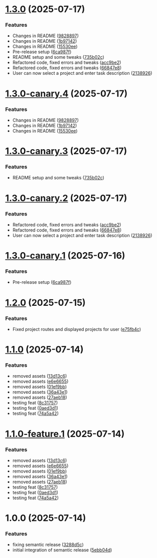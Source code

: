 # [1.3.0](https://github.com/rahibbutt/time-management/compare/v1.2.0...v1.3.0) (2025-07-17)


### Features

* Changes in README ([9828897](https://github.com/rahibbutt/time-management/commit/98288973cef094fd4ea8d7887e3df7b710d8d297))
* Changes in README ([1b97142](https://github.com/rahibbutt/time-management/commit/1b9714236156cb2ed06616c5ad6229f49b7c48f9))
* Changes in README ([15530ee](https://github.com/rahibbutt/time-management/commit/15530ee2230d1d585dd546605d0404f954175d5e))
* Pre-release setup ([6ca987f](https://github.com/rahibbutt/time-management/commit/6ca987f2abbddebd17997b71508435a5cab9aa88))
* README setup and some tweaks ([735b02c](https://github.com/rahibbutt/time-management/commit/735b02c2ff337ceac3f1d9751a8e713183f67c8c))
* Refactored code, fixed errors and tweaks ([acc9be2](https://github.com/rahibbutt/time-management/commit/acc9be2e7c3103db6a8a9b0b6f59612f0413f293))
* Refactored code, fixed errors and tweaks ([66847e8](https://github.com/rahibbutt/time-management/commit/66847e8cf4cc688ae076f475a8744125398b834e))
* User can now select a project and enter task description ([2138926](https://github.com/rahibbutt/time-management/commit/2138926dcdf7531a9c24b453960283c9be336661))

# [1.3.0-canary.4](https://github.com/rahibbutt/time-management/compare/v1.3.0-canary.3...v1.3.0-canary.4) (2025-07-17)


### Features

* Changes in README ([9828897](https://github.com/rahibbutt/time-management/commit/98288973cef094fd4ea8d7887e3df7b710d8d297))
* Changes in README ([1b97142](https://github.com/rahibbutt/time-management/commit/1b9714236156cb2ed06616c5ad6229f49b7c48f9))
* Changes in README ([15530ee](https://github.com/rahibbutt/time-management/commit/15530ee2230d1d585dd546605d0404f954175d5e))

# [1.3.0-canary.3](https://github.com/rahibbutt/time-management/compare/v1.3.0-canary.2...v1.3.0-canary.3) (2025-07-17)


### Features

* README setup and some tweaks ([735b02c](https://github.com/rahibbutt/time-management/commit/735b02c2ff337ceac3f1d9751a8e713183f67c8c))

# [1.3.0-canary.2](https://github.com/rahibbutt/time-management/compare/v1.3.0-canary.1...v1.3.0-canary.2) (2025-07-17)


### Features

* Refactored code, fixed errors and tweaks ([acc9be2](https://github.com/rahibbutt/time-management/commit/acc9be2e7c3103db6a8a9b0b6f59612f0413f293))
* Refactored code, fixed errors and tweaks ([66847e8](https://github.com/rahibbutt/time-management/commit/66847e8cf4cc688ae076f475a8744125398b834e))
* User can now select a project and enter task description ([2138926](https://github.com/rahibbutt/time-management/commit/2138926dcdf7531a9c24b453960283c9be336661))

# [1.3.0-canary.1](https://github.com/rahibbutt/time-management/compare/v1.2.0...v1.3.0-canary.1) (2025-07-16)


### Features

* Pre-release setup ([6ca987f](https://github.com/rahibbutt/time-management/commit/6ca987f2abbddebd17997b71508435a5cab9aa88))

# [1.2.0](https://github.com/rahibbutt/time-management/compare/v1.1.0...v1.2.0) (2025-07-15)


### Features

* Fixed project routes and displayed projects for user ([e75fb4c](https://github.com/rahibbutt/time-management/commit/e75fb4c0287a4e7bbf8d62c34ff7660bb7ea3b0b))

# [1.1.0](https://github.com/rahibbutt/time-management/compare/v1.0.0...v1.1.0) (2025-07-14)


### Features

* removed assets ([13d13c6](https://github.com/rahibbutt/time-management/commit/13d13c61f32b07765770c365145dae326dcaa6d7))
* removed assets ([e6e6655](https://github.com/rahibbutt/time-management/commit/e6e6655d77380b7da0c9df2940a683ba545bae70))
* removed assets ([01ef9bb](https://github.com/rahibbutt/time-management/commit/01ef9bb1e578ab13f7ed3e2f9d5b395a83db1027))
* removed assets ([36a43e1](https://github.com/rahibbutt/time-management/commit/36a43e1cc98f56834589e93ccbe2a8caeefec46a))
* removed assets ([27aeb18](https://github.com/rahibbutt/time-management/commit/27aeb188d9ba3127d48d90694ba76c0c314b5d3f))
* testing feat ([8c31757](https://github.com/rahibbutt/time-management/commit/8c317571eb3d190bc6742f5eb8e562b8aadd9331))
* testing feat ([0aed3d1](https://github.com/rahibbutt/time-management/commit/0aed3d18975de58e81b0d564baa4cafd7923b2cb))
* testing feat ([74a5a42](https://github.com/rahibbutt/time-management/commit/74a5a42083781c1f97fa0587bf812c91f70737e6))

# [1.1.0-feature.1](https://github.com/rahibbutt/time-management/compare/v1.0.0...v1.1.0-feature.1) (2025-07-14)


### Features

* removed assets ([13d13c6](https://github.com/rahibbutt/time-management/commit/13d13c61f32b07765770c365145dae326dcaa6d7))
* removed assets ([e6e6655](https://github.com/rahibbutt/time-management/commit/e6e6655d77380b7da0c9df2940a683ba545bae70))
* removed assets ([01ef9bb](https://github.com/rahibbutt/time-management/commit/01ef9bb1e578ab13f7ed3e2f9d5b395a83db1027))
* removed assets ([36a43e1](https://github.com/rahibbutt/time-management/commit/36a43e1cc98f56834589e93ccbe2a8caeefec46a))
* removed assets ([27aeb18](https://github.com/rahibbutt/time-management/commit/27aeb188d9ba3127d48d90694ba76c0c314b5d3f))
* testing feat ([8c31757](https://github.com/rahibbutt/time-management/commit/8c317571eb3d190bc6742f5eb8e562b8aadd9331))
* testing feat ([0aed3d1](https://github.com/rahibbutt/time-management/commit/0aed3d18975de58e81b0d564baa4cafd7923b2cb))
* testing feat ([74a5a42](https://github.com/rahibbutt/time-management/commit/74a5a42083781c1f97fa0587bf812c91f70737e6))

# 1.0.0 (2025-07-14)


### Features

* fixing semantic release ([3288d5c](https://github.com/rahibbutt/time-management/commit/3288d5cb6c2a2024ae45f325ee8581d48514c66f))
* initial integration of semantic release ([5ebb04d](https://github.com/rahibbutt/time-management/commit/5ebb04d833ec8262f7e77df50f9da95508de2c73))
